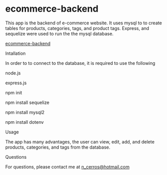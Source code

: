 # ecommerce-backend

This app is the backend of e-commerce website. It uses mysql to to create tables for products, categories, tags, and product tags. Express, and sequelize were used to run the the mysql database.

[ecommerce-backend](https://www.youtube.com/watch?v=1GAy7awMOIo)


Intallation


In order to to connect to the database, it is required to use the following 

node.js

express.js

npm init

npm install sequelize

npm install mysql2

npm install dotenv


Usage 


The app has many advantages, the user can view, edit, add, and delete products, categories, and tags from the database. 


Questions


For questions, please contact me at n_cerros@hotmail.com





